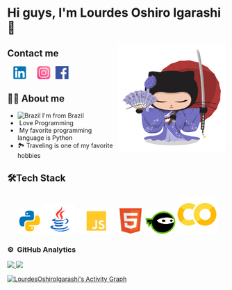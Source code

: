 # Hi guys, I'm Lourdes Oshiro Igarashi 👋

<img align="right" alt="kimonotocat" src="https://github.com/LourdesOshiroIgarashi/LourdesOshiroIgarashi/blob/main/imagens/kimonotocat.png?raw=true"  width="250" />

## Contact me

<a href="https://www.linkedin.com/in/lourdes-oshiro-igarashi-ab95a2209/"><img height="30" src="https://github.com/LourdesOshiroIgarashi/LourdesOshiroIgarashi/blob/main/imagens/linked.png"></a>&nbsp;&nbsp;
<a href="https://www.instagram.com/lourdes.oshiro/"><img height="30" src="https://github.com/LourdesOshiroIgarashi/LourdesOshiroIgarashi/blob/main/imagens/instagram.png"></a>&nbsp;&nbsp;
<a href="https://www.facebook.com/lurdinhaoshiro/"><img height="30" src="https://github.com/LourdesOshiroIgarashi/LourdesOshiroIgarashi/blob/main/imagens/facebook.png"></a>&nbsp;&nbsp;

## 👩‍💻 About me
* <img width="16" src="https://www.flaticon.com/svg/static/icons/svg/197/197386.svg" alt="Brazil" /> I'm from Brazil
* <img width="16" src="https://about.gitlab.com/images/blogimages/GitLab-Dev.png" alt="" /> Love Programming
* <img width="16" src="https://cdn3.iconfinder.com/data/icons/logos-and-brands-adobe/512/267_Python-512.png" alt="" /> My favorite programming language is Python
* 🏞️ Traveling is one of my favorite hobbies

## 🛠️Tech Stack

<div align="center">

<img src="https://github.com/LourdesOshiroIgarashi/LourdesOshiroIgarashi/blob/main/imagens/python.png?raw=true" height="60">

<img src="https://github.com/LourdesOshiroIgarashi/LourdesOshiroIgarashi/blob/main/imagens/java.png?raw=true" height="70">

<img src="https://github.com/LourdesOshiroIgarashi/LourdesOshiroIgarashi/blob/main/imagens/js.png?raw=true" height="60">

<img src="https://github.com/LourdesOshiroIgarashi/LourdesOshiroIgarashi/blob/main/imagens/html.png?raw=true" height="60">

<img src="https://github.com/LourdesOshiroIgarashi/LourdesOshiroIgarashi/blob/main/imagens/ninja.png?raw=true" height="60">

<img src="https://github.com/LourdesOshiroIgarashi/LourdesOshiroIgarashi/blob/main/imagens/co.png?raw=true" height="90">

</div>

### ⚙️ &nbsp;GitHub Analytics

<p align="left">
<a href="https://github.com/LourdesOshiroIgarashi">
<img height="160px" src="https://github-readme-stats-eight-theta.vercel.app/api?username=LourdesOshiroIgarashi&show_icons=true&theme=radical&include_all_commits=true&count_private=true"/>

<img height="160px" src="https://github-readme-stats-eight-theta.vercel.app/api/top-langs/?username=LourdesOshiroIgarashi&layout=compact&custom_title&langs_count=8&theme=radical"/>
</a>
</p>

<a href="https://github.com/ashutosh00710/github-readme-activity-graph"><img alt="LourdesOshiroIgarashi's Activity Graph" src="https://activity-graph.herokuapp.com/graph?username=LourdesOshiroIgarashi&bg_color=141321&color=F85D7F&line=F85D7F&point=FFFFFF&hide_border=true" /></a>



